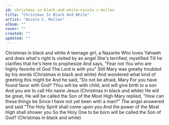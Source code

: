 ```yaml
---
id: christmas-in-black-and-white-nicole-c-mullen
title: "Christmas In Black And White"
artist: "Nicole C. Mullen"
album: ""
cover: ""
created: ""
updated: ""
---
```


Christmas in black and white
A teenage girl, a Nazarite
Who loves Yahweh and does what's right
Is visited by an angel
She's terrified, mystified
Till he clarifies that he's here to prophesize
And says, "Fear not
You who are highly favorite of God
The Lord is with you"
Still Mary was greatly troubled by his words
(Christmas in black and white)
And wondered what kind of greeting this might be
And he said, "Do not be afraid, Mary
For you have found favor with God?
?You will be with child, and will give birth to a son
And you are to call His name Jesus
(Christmas in black and white)
He will be great, He will be called the Son of the Most High
Mary replied, "How can these things be
Since I have not yet been with a man?"
The angel answered and said
"The Holy Spirit shall come upon you
And the power of the Most High shall shower you
So the Holy One to be born will be called the Son of God?
(Christmas in black and white)